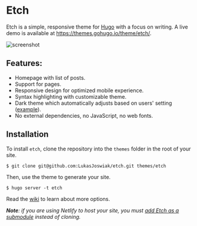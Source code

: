 # Etch

Etch is a simple, responsive theme for [Hugo](https://gohugo.io) with a focus on writing. A live demo is available at https://themes.gohugo.io/theme/etch/.

![screenshot](https://raw.githubusercontent.com/LukasJoswiak/etch/master/images/screenshot_small.png)

## Features:

* Homepage with list of posts.
* Support for pages.
* Responsive design for optimized mobile experience.
* Syntax highlighting with customizable theme.
* Dark theme which automatically adjusts based on users' setting ([example](https://github.com/LukasJoswiak/etch/wiki/Dark-mode)).
* No external dependencies, no JavaScript, no web fonts.

## Installation

To install `etch`, clone the repository into the `themes` folder in the root of your site.

```
$ git clone git@github.com:LukasJoswiak/etch.git themes/etch
```

Then, use the theme to generate your site.

```
$ hugo server -t etch
```

Read the [wiki](https://github.com/LukasJoswiak/etch/wiki) to learn about more options.

***Note**: if you are using Netlify to host your site, you must [add Etch as a submodule](https://gohugo.io/hosting-and-deployment/hosting-on-netlify/#use-hugo-themes-with-netlify) instead of cloning.*

